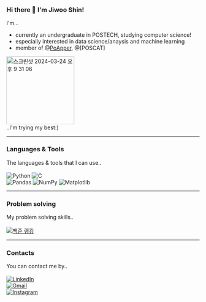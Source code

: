 ### Hi there 👋  I'm Jiwoo Shin!

I'm...<br/>
- currently an undergraduate in POSTECH, studying computer science!<br/>
- especially interested in data science/anaysis and machine learning
- member of @[PoApper](https://poapper.club/), @[POSCAT]

<img width="177" alt="스크린샷 2024-03-24 오후 9 31 06" src="https://github.com/sineri0220/sineri0220/assets/161854171/c078b58c-d450-40d3-bb9f-989386ced3dc">
<br/>
..I'm trying my best:)
<br/>

---
### Languages & Tools
The languages & tools that I can use..
<br/>
<br/>
![Python](https://img.shields.io/badge/python-3670A0?style=for-the-badge&logo=python&logoColor=ffdd54)
![C](https://img.shields.io/badge/c-%2300599C.svg?style=for-the-badge&logo=c&logoColor=white)
<br/>
![Pandas](https://img.shields.io/badge/pandas-%23150458.svg?style=for-the-badge&logo=pandas&logoColor=white)
![NumPy](https://img.shields.io/badge/numpy-%23013243.svg?style=for-the-badge&logo=numpy&logoColor=white)
![Matplotlib](https://img.shields.io/badge/Matplotlib-%23ffffff.svg?style=for-the-badge&logo=Matplotlib&logoColor=black)

---

### Problem solving
My problem solving skills..
<br/>
<br/>
[![백준 랭킹](http://mazassumnida.wtf/api/v2/generate_badge?boj=sineri0220)](https://www.acmicpc.net/user/sineri0220)

---

### Contacts
You can contact me by..
<br/>
<br/>
[![LinkedIn](https://img.shields.io/badge/linkedin-%230077B5.svg?style=for-the-badge&logo=linkedin&logoColor=white)](https://www.linkedin.com/in/jiwoo-shin/)
<br/>
[![Gmail](https://img.shields.io/badge/Gmail-D14836?style=for-the-badge&logo=gmail&logoColor=white)](jiwoo4052@gmail.com)
<br/>
[![Instagram](https://img.shields.io/badge/Instagram-%23E4405F.svg?style=for-the-badge&logo=Instagram&logoColor=white)](https://www.instagram.com/jiwoo4052/)
<!--
**sineri0220/sineri0220** is a ✨ _special_ ✨ repository because its `README.md` (this file) appears on your GitHub profile.
[![LinkedIn](https://img.shields.io/badge/linkedin-%230077B5.svg?style=for-the-badge&logo=linkedin&logoColor=white)](https://www.linkedin.com/in/chanyong-park-338795282/)
[![Gmail](https://img.shields.io/badge/Gmail-D14836?style=for-the-badge&logo=gmail&logoColor=white)](chanyong0117@gmail.com)
[![Instagram](https://img.shields.io/badge/Instagram-%23E4405F.svg?style=for-the-badge&logo=Instagram&logoColor=white)](https://www.instagram.com/yongchanyong/?utm_source=qr)
<br/>
Here are some ideas to get you started:

- 🔭 I’m currently working on ...
- 🌱 I’m currently learning ...
- 👯 I’m looking to collaborate on ...
- 🤔 I’m looking for help with ...
- 💬 Ask me about ...
- 📫 How to reach me: ...
- 😄 Pronouns: ...
- ⚡ Fun fact: ...
-->
